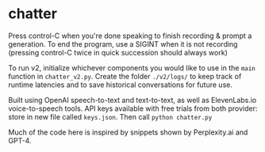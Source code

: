# chatter

Press control-C when you're done speaking to finish recording & prompt a generation. To end the program, use a SIGINT when it is not recording (pressing control-C twice in quick succession should always work)

To run v2, initialize whichever components you would like to use in the ```main``` function in ```chatter_v2.py```. Create the folder ```./v2/logs/``` to keep track of runtime latencies and to save historical conversations for future use.

Built using OpenAI speech-to-text and text-to-text, as well as ElevenLabs.io voice-to-speech tools.
API keys available with free trials from both provider: store in new file called ``` keys.json ```. Then call ``` python chatter.py ```

Much of the code here is inspired by snippets shown by Perplexity.ai and GPT-4.
